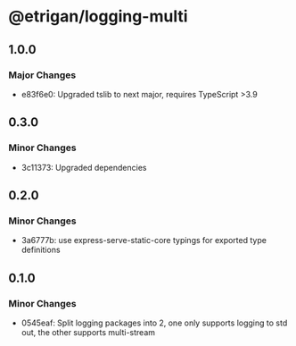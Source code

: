 # @etrigan/logging-multi

## 1.0.0

### Major Changes

- e83f6e0: Upgraded tslib to next major, requires TypeScript >3.9

## 0.3.0

### Minor Changes

- 3c11373: Upgraded dependencies

## 0.2.0

### Minor Changes

- 3a6777b: use express-serve-static-core typings for exported type definitions

## 0.1.0

### Minor Changes

- 0545eaf: Split logging packages into 2, one only supports logging to std out, the other supports multi-stream
